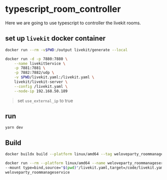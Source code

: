 # typescript_room_controller
Here we are going to use typescript to controller the livekit rooms.

## set up `livekit` docker container
```bash
docker run --rm -v$PWD:/output livekit/generate --local

docker run -d -p 7880:7880 \
    --name livekitService \
    -p 7881:7881 \
    -p 7882:7882/udp \
    -v $PWD/livekit.yaml:/livekit.yaml \
    livekit/livekit-server \
    --config /livekit.yaml \
    --node-ip 192.168.50.189
```

> set `use_external_ip` to true

## run
```
yarn dev
```

## Build
```bash
docker buildx build --platform linux/amd64 --tag weloveparty_roommanageservice .

docker run --rm --platform linux/amd64 --name weloveparty_roommanageservice \
--mount type=bind,source="$(pwd)"/livekit.yaml,target=/code/livekit.yaml \
weloveparty_roommanageservice
```
